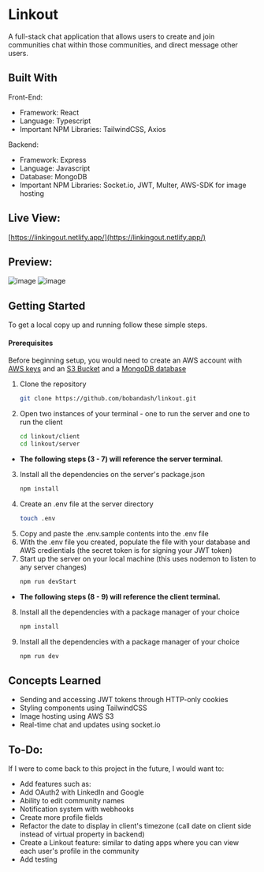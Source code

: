 # Linkout
A full-stack chat application that allows users to create and join communities chat within those communities, and direct message other users.

## Built With
Front-End:
- Framework: React
- Language: Typescript
- Important NPM Libraries: TailwindCSS, Axios
  
Backend:
- Framework: Express
- Language: Javascript
- Database: MongoDB
- Important NPM Libraries: Socket.io, JWT, Multer, AWS-SDK for image hosting

## Live View:
[https://linkingout.netlify.app/](https://linkingout.netlify.app/)

## Preview:
![image](https://github.com/bobandash/linkout/assets/74850332/24835838-70d7-4563-8196-009a820bf8ba)
![image](https://github.com/bobandash/linkout/assets/74850332/03569857-76e8-451c-a909-0ea5bbe30b65)

## Getting Started
To get a local copy up and running follow these simple steps.
#### Prerequisites
Before beginning setup, you would need to create an AWS account with [AWS keys](https://medium.com/@jannden/how-to-get-aws-access-keys-81cad0366418) and an [S3 Bucket](https://docs.aws.amazon.com/AmazonS3/latest/userguide/creating-bucket.html) and a [MongoDB database](https://www.mongodb.com/resources/products/fundamentals/create-database)
1. Clone the repository
    ```sh
    git clone https://github.com/bobandash/linkout.git
    ```
2. Open two instances of your terminal - one to run the server and one to run the client
    ```sh
    cd linkout/client
    cd linkout/server
    ```
-  **The following steps (3 - 7) will reference the server terminal.**
3. Install all the dependencies on the server's package.json
    ```sh
    npm install
    ```
4. Create an .env file at the server directory
    ```sh
    touch .env
    ```
5. Copy and paste the .env.sample contents into the .env file
6. With the .env file you created, populate the file with your database and AWS credientials (the secret token is for signing your JWT token)
7. Start up the server on your local machine (this uses nodemon to listen to any server changes)
    ```sh
    npm run devStart
    ```
-  **The following steps (8 - 9) will reference the client terminal.**
8. Install all the dependencies with a package manager of your choice
    ```sh
    npm install
    ```
9. Install all the dependencies with a package manager of your choice
    ```sh
    npm run dev
    ```

## Concepts Learned
- Sending and accessing JWT tokens through HTTP-only cookies
- Styling components using TailwindCSS
- Image hosting using AWS S3
- Real-time chat and updates using socket.io

## To-Do:
If I were to come back to this project in the future, I would want to:
- Add features such as:
- Add OAuth2 with LinkedIn and Google
- Ability to edit community names
- Notification system with webhooks
- Create more profile fields
- Refactor the date to display in client's timezone (call date on client side instead of virtual property in backend)
- Create a Linkout feature: similar to dating apps where you can view each user's profile in the community
- Add testing

